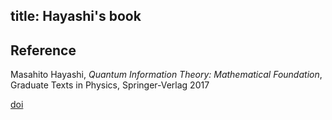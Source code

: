 title: Hayashi's book 
---

## Reference

Masahito Hayashi,  *Quantum Information Theory: Mathematical Foundation*, Graduate Texts in Physics, Springer-Verlag 2017



[doi](https://doi.org/10.1007/978-3-662-49725-8)


